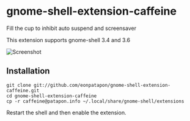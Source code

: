 # gnome-shell-extension-caffeine

Fill the cup to inhibit auto suspend and screensaver

This extension supports gnome-shell 3.4 and 3.6

![Screenshot](https://github.com/eonpatapon/gnome-shell-extension-caffeine/raw/master/screenshot.png)

## Installation

    git clone git://github.com/eonpatapon/gnome-shell-extension-caffeine.git
    cd gnome-shell-extension-caffeine
    cp -r caffeine@patapon.info ~/.local/share/gnome-shell/extensions

Restart the shell and then enable the extension.
